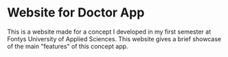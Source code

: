# Website for Doctor App

This is a website made for a concept I developed in my first semester at Fontys University of Applied Sciences. This website gives a brief showcase of the main "features" of this concept app.

